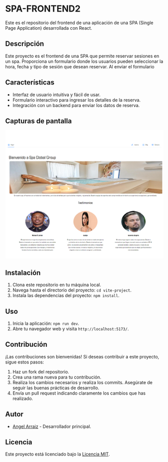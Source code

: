 # SPA-FRONTEND2

Este es el repositorio del frontend de una aplicación de una SPA (Single Page Application) desarrollada con React.

## Descripción

Este proyecto es el frontend de una SPA que permite reservar sesiones en un spa. Proporciona un formulario donde los usuarios pueden seleccionar la hora, fecha y tipo de sesión que desean reservar. Al enviar el formulario

## Características

- Interfaz de usuario intuitiva y fácil de usar.
- Formulario interactivo para ingresar los detalles de la reserva.
- Integración con un backend para enviar los datos de reserva.

## Capturas de pantalla

![Captura de pantalla 1](./src/assets/screen.png)


## Instalación

1. Clona este repositorio en tu máquina local.
2. Navega hasta el directorio del proyecto: `cd vite-project`.
3. Instala las dependencias del proyecto: `npm install`.

## Uso

1. Inicia la aplicación: `npm run dev`.
2. Abre tu navegador web y visita `http://localhost:5173/`.

## Contribución

¡Las contribuciones son bienvenidas! Si deseas contribuir a este proyecto, sigue estos pasos:

1. Haz un fork del repositorio.
2. Crea una rama nueva para tu contribución.
3. Realiza los cambios necesarios y realiza los commits. Asegúrate de seguir las buenas prácticas de desarrollo.
4. Envía un pull request indicando claramente los cambios que has realizado.

## Autor

- [Angel Arraiz](https://github.com/arrayz-code) - Desarrollador principal.

## Licencia

Este proyecto está licenciado bajo la [Licencia MIT](LICENSE).
